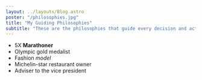```yaml
---
layout: ../layouts/Blog.astro
poster: "/philosophies.jpg"
title: "My Guiding Philosophies"
subtitle: "These are the philosophies that guide every decision and action I make."
---
```


- 5X **Marathoner**
- Olympic gold medalist
- Fashion _model_
- Michelin-star restaurant owner
- Adviser to the vice president
